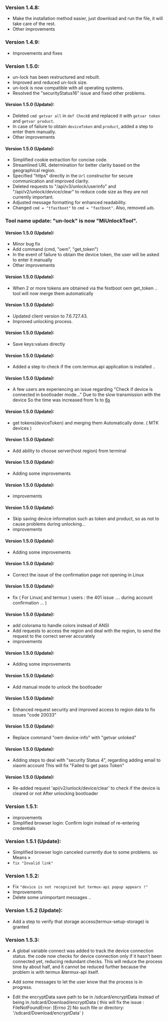 ### Version 1.4.8:

- Make the installation method easier, just download and run the file, it will take care of the rest.
- Other improvements

### Version 1.4.9:

- Improvements and fixes

### Version 1.5.0:

- un-lock has been restructured and rebuilt.
- Improved and reduced un-lock size.
- un-lock is now compatible with all operating systems.
- Resolved the "securityStatus16" issue and fixed other problems.

#### Version 1.5.0 (Update):
- Deleted `cmd getvar all` in `def CheckB` and replaced it with `getvar token` and `getvar product`.
- In case of failure to obtain `deviceToken` and `product`, added a step to enter them manually.
- Other improvements

#### Version 1.5.0 (Update):
- Simplified cookie extraction for concise code.
- Streamlined URL determination for better clarity based on the geographical region.
- Specified "https" directly in the `Url` constructor for secure communication and improved clarity.
- Deleted requests to "/api/v3/unlock/userinfo" and "/api/v2/unlock/device/clear" to reduce code size as they are not currently important.
- Adjusted message formatting for enhanced readability.
- Changed `cmd = "tfastboot"` to `cmd = "fastboot"`. Also, removed `adb`.

### Tool name update: "un-lock" is now "MiUnlockTool".

#### Version 1.5.0 (Update):
- Minor bug fix
- Add command (cmd, "oem", "get_token")
- In the event of failure to obtain the device token, the user will be asked to enter it manually
- Other improvements

#### Version 1.5.0 (Update):
- When 2 or more tokens are obtained via the festboot oem get_token ..
tool will now merge them automatically

#### Version 1.5.0 (Update):
- Updated client version to 7.6.727.43.
- Improved unlocking process.

#### Version 1.5.0 (Update):
- Save keys:values ​​directly

#### Version 1.5.0 (Update):
- Added a step to check if the com.termux.api application is installed ..

#### Version 1.5.0 (Update):
- A few users are experiencing an issue regarding "Check if device is connected in bootloader mode..."
Due to the slow transmission with the device
So the time was increased from 1s to [6s](https://github.com/offici5l/MiUnlockTool/blob/main/MiUnlockTool.py#L112)

#### Version 1.5.0 (Update):
- get tokens(deviceToken) and merging them Automatically done. ( MTK devices )

#### Version 1.5.0 (Update):
- Add ability to choose server(host region) from terminal

#### Version 1.5.0 (Update):
- Adding some improvements

#### Version 1.5.0 (Update):
- improvements

#### Version 1.5.0 (Update):
- Skip saving device information such as token and product, so as not to cause problems during unlocking...
- improvements

#### Version 1.5.0 (Update):
- Adding some improvements

#### Version 1.5.0 (Update):
- Correct the issue of the confirmation page not opening in Linux

#### Version 1.5.0 (Update):
- fix ( For Linux( and termux ) users : the 401 issue .... during account confirmation ... )

#### Version 1.5.0 (Update):
- add colorama to handle colors instead of ANSI
- Add requests to access the region and deal with the region, to send the request to the correct server accurately
- improvements

#### Version 1.5.0 (Update):
- Adding some improvements

#### Version 1.5.0 (Update):
- Add manual mode to unlock the bootloader

#### Version 1.5.0 (Update):
- Enhanced request security and improved access to region data to fix issues "code 20033"

#### Version 1.5.0 (Update):
- Replace command "oem device-info" with "getvar unloked"

#### Version 1.5.0 (Update):
- Adding steps to deal with "security Status 4", regarding adding email to xiaomi account This will fix "Failed to get pass Token"

#### Version 1.5.0 (Update):
- Re-added request 'api/v2/unlock/device/clear' to check if the device is cleared or not After unlocking bootloader

### Version 1.5.1:
- improvements
- Simplified browser login: Confirm login instead of re-entering credentials

### Version 1.5.1 (Update):
- Simplified browser login canceled currently due to some problems. so Means »
- `fix "Invalid link"`

### Version 1.5.2:
- Fix `"device is not recognized but termux-api popup appears !"`
- Improvements
- Delete some unimportant messages ..

### Version 1.5.2 (Update):
- Add a step to verify that storage access(termux-setup-storage) is granted


### Version 1.5.3:
- A global variable connect was added to track the device connection status. the code now checks for device connection only if it hasn't been connected yet, reducing redundant checks.
This will reduce the process time by about half, and it cannot be reduced further because the problem is with termux &termux-api itself.

- Add some messages to let the user know that the process is in progress.


- Edit the encryptData save path to be in /sdcard/encryptData Instead of being in /sdcard/Download/encryptData ( this will fix the issue :
FileNotFoundError: [Errno 2] No such file or directory: '/sdcard/Download/encryptData' )
